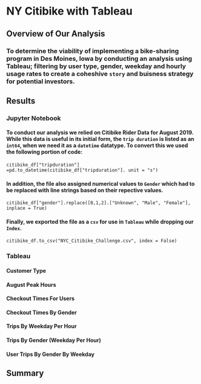 # NY Citibike with Tableau

## Overview of Our Analysis

### To determine the viability of implementing a bike-sharing program in Des Moines, Iowa by conducting an analysis using Tableau; filtering by user type, gender, weekday and hourly usage rates to create a coheshive ``story`` and buisness strategy for potential investors. 

## Results

### Jupyter Notebook

#### To conduct our analysis we relied on Citibike Rider Data for August 2019. While this data is useful in its initial form, the ``trip duration`` is listed as an ``int64``, when we need it as a ``datetime`` datatype. To convert this we used the following portion of code:

    citibike_df["tripduration"] =pd.to_datetime(citibike_df["tripduration"]. unit = "s")

#### In addition, the file also assigned numerical values to ``Gender`` which had to be replaced with line strings based on their repective values. 

    citibike_df["gender"].replace([0,1,2].["Unknown", "Male", "Female"], inplace = True)
    
#### Finally, we exported the file as a ``csv`` for use in ``Tableau`` while dropping our ``Index``.

    citibike_df.to_csv("NYC_Citibike_Challenge.csv", index = False)
  

### Tableau

#### Customer Type

#### August Peak Hours

#### Checkout Times For Users

#### Checkout Times By Gender

#### Trips By Weekday Per Hour

#### Trips By Gender (Weekday Per Hour)

#### User Trips By Gender By Weekday

## Summary

